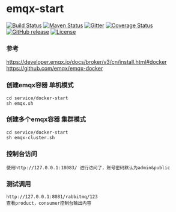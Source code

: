# emqx-start

[![Build Status](https://secure.travis-ci.org/elasticjob/elastic-job-lite.png?branch=master)](https://travis-ci.org/elasticjob/elastic-job-lite)
[![Maven Status](https://maven-badges.herokuapp.com/maven-central/com.dangdang/elastic-job-lite/badge.svg)](https://maven-badges.herokuapp.com/maven-central/com.dangdang/elastic-job-lite)
[![Gitter](https://badges.gitter.im/Elastic-JOB/elastic-job-lite.svg)](https://gitter.im/Elastic-JOB/elasticjob?utm_source=badge&utm_medium=badge&utm_campaign=pr-badge)
[![Coverage Status](https://coveralls.io/repos/elasticjob/elastic-job/badge.svg?branch=master&service=github)](https://coveralls.io/github/elasticjob/elastic-job?branch=master)
[![GitHub release](https://img.shields.io/github/release/elasticjob/elastic-job.svg)](https://github.com/elasticjob/elastic-job/releases)
[![License](https://img.shields.io/badge/license-Apache%202-4EB1BA.svg)](https://www.apache.org/licenses/LICENSE-2.0.html)

### 参考
https://developer.emqx.io/docs/broker/v3/cn/install.html#docker
https://github.com/emqx/emqx-docker

### 创建emqx容器 单机模式
```text
cd service/docker-start
sh emqx.sh
```
### 创建多个emqx容器 集群模式
```text
cd service/docker-start
sh emqx-cluster.sh
```

### 控制台访问

```text
使用http://127.0.0.1:18083/ 进行访问了，账号密码默认为admin&public
```

### 测试调用
```text
http://127.0.0.1:8081/rabbitmq/123
查看product，consumer控制台输出内容
```
